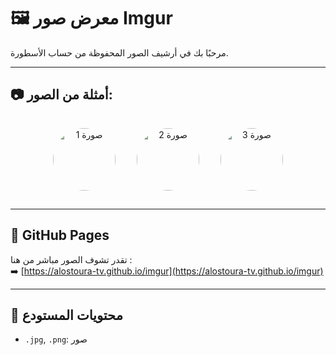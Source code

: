 # 🖼️ معرض صور Imgur

مرحبًا بك في أرشيف الصور المحفوظة من حساب الأسطورة.

---

## 📷 أمثلة من الصور:

<p align="center">
  <img alt="صورة 1" src="fKDqFcW.jpg" style="height: 100px; margin: 15px; border-radius: 50%;">
  <img alt="صورة 2" src="NAy7L2L.png" style="height: 100px; margin: 15px; border-radius: 50%;">
  <img alt="صورة 3" src="qCP5apy.jpg" style="height: 100px; margin: 15px; border-radius: 50%;">
</p>

---

## 🔗 GitHub Pages

تقدر تشوف الصور مباشر من هنا :  
➡️ [https://alostoura-tv.github.io/imgur](https://alostoura-tv.github.io/imgur)

---

## 📁 محتويات المستودع

- `.jpg`, `.png`: صور
